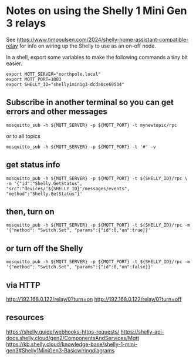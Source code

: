 # Notes on using the Shelly 1 Mini Gen 3 relays

See https://www.timpoulsen.com/2024/shelly-home-assistant-compatible-relay for info on wiring up the Shelly to use as an on-off node.

In a shell, export some variables to make the following commands a tiny bit easier.

```
export MQTT_SERVER="northpole.local"
export MQTT_PORT=1883
export SHELLY_ID="shelly1minig3-dcda0ce69534"
```

## Subscribe in another terminal so you can get errors and other messages

`mosquitto_sub -h ${MQTT_SERVER} -p ${MQTT_PORT} -t mynewtopic/rpc`

or to all topics

`mosquitto_sub -h ${MQTT_SERVER} -p ${MQTT_PORT} -t '#' -v`

## get status info

`mosquitto_pub -h ${MQTT_SERVER} -p ${MQTT_PORT} -t ${SHELLY_ID}/rpc \
 -m '{"id":"Shelly.GetStatus", "src":"devices/'${SHELLY_ID}'/messages/events", "method":"Shelly.GetStatus"}'`

## then, turn on

`mosquitto_pub -h ${MQTT_SERVER} -p ${MQTT_PORT} -t ${SHELLY_ID}/rpc -m '{"method": "Switch.Set", "params":{"id":0,"on":true}}'`

## or turn off the Shelly

`mosquitto_pub -h ${MQTT_SERVER} -p ${MQTT_PORT} -t ${SHELLY_ID}/rpc -m '{"method": "Switch.Set", "params":{"id":0,"on":false}}'`

## via HTTP

http://192.168.0.122/relay/0?turn=on
http://192.168.0.122/relay/0?turn=off

## resources

https://shelly.guide/webhooks-https-requests/
https://shelly-api-docs.shelly.cloud/gen2/ComponentsAndServices/Mqtt
https://kb.shelly.cloud/knowledge-base/shelly-1-mini-gen3#Shelly1MiniGen3-Basicwiringdiagrams
